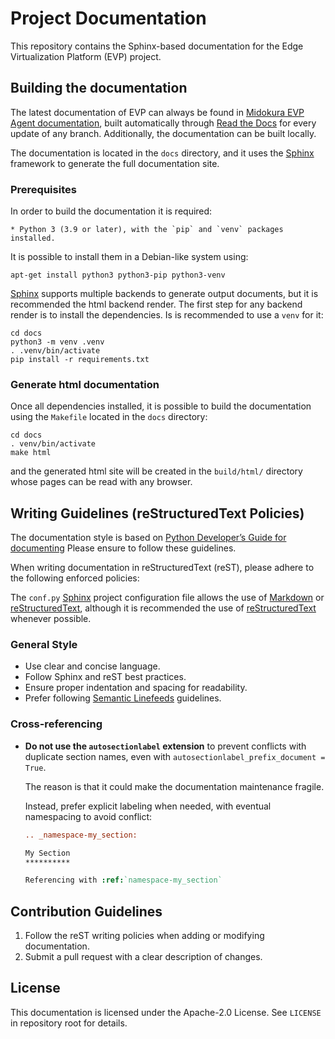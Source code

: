 <!--
SPDX-FileCopyrightText: 2023-2025 Sony Semiconductor Solutions Corporation

SPDX-License-Identifier: Apache-2.0
-->

# Project Documentation

This repository contains the
Sphinx-based documentation for the
Edge Virtualization Platform (EVP) project.

## Building the documentation

The latest documentation of EVP
can always be found in [Midokura EVP Agent documentation],
built automatically through [Read the Docs]
for every update of any branch.
Additionally, the documentation
can be built locally.

The documentation is located in the `docs` directory,
and it uses the [Sphinx] framework to generate the full
documentation site.

### Prerequisites

In order to build the documentation it is required:

	* Python 3 (3.9 or later), with the `pip` and `venv` packages installed.

It is possible to install them in a Debian-like system using:

```shell
apt-get install python3 python3-pip python3-venv
```

[Sphinx] supports multiple backends to generate output documents,
but it is recommended the html backend render.
The first step for any backend render is
to install the dependencies.
Is is recommended to use a `venv` for it:

```shell
cd docs
python3 -m venv .venv
. .venv/bin/activate
pip install -r requirements.txt
```

### Generate html documentation

Once all dependencies installed,
it is possible to build the documentation
using the `Makefile` located
in the `docs` directory:

```shell
cd docs
. venv/bin/activate
make html
```

and the generated html site
will be created in the `build/html/` directory
whose pages can be read with any browser.

## Writing Guidelines (reStructuredText Policies)

The documentation style is based on
[Python Developer’s Guide for documenting]
Please ensure to follow these guidelines.

When writing documentation in reStructuredText (reST),
please adhere to the following enforced policies:

The `conf.py` [Sphinx] project configuration file
allows the use of [Markdown] or [reStructuredText],
although it is recommended the use
of [reStructuredText] whenever possible.

### General Style

- Use clear and concise language.
- Follow Sphinx and reST best practices.
- Ensure proper indentation and spacing for readability.
- Prefer following [Semantic Linefeeds] guidelines.

### Cross-referencing

- **Do not use the `autosectionlabel` extension**
  to prevent conflicts with duplicate section names,
  even with `autosectionlabel_prefix_document = True`.

  The reason is that it could make
  the documentation maintenance fragile.

  Instead, prefer explicit labeling when needed,
  with eventual namespacing to avoid conflict:

  ```rst
  .. _namespace-my_section:

  My Section
  **********

  Referencing with :ref:`namespace-my_section`
  ```

## Contribution Guidelines

1. Follow the reST writing policies
   when adding or modifying documentation.
2. Submit a pull request
   with a clear description of changes.

## License

This documentation is licensed
under the Apache-2.0 License.
See `LICENSE` in repository root for details.

[Sphinx]: https://www.sphinx-doc.org/en/master
[Midokura EVP Agent documentation]: https://midokura-edge-virtualization-platform.readthedocs-hosted.com/en/latest/about/agent_features.html
[Read the Docs]: https://readthedocs.com
[Python Developer’s Guide for documenting]: https://devguide.python.org/documentation/markup/#sections
[Semantic Linefeeds]: https://rhodesmill.org/brandon/2012/one-sentence-per-line
[Markdown]: https://www.markdownguide.org
[reStructuredText]: https://www.sphinx-doc.org/en/master/usage/restructuredtext/basics.html
